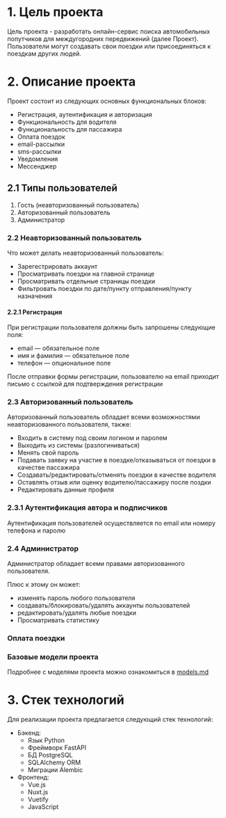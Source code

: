 # 1. Цель проекта
Цель проекта - разработать онлайн-сервис поиска автомобильных попутчиков для междугородних передвижений (далее Проект). 
Пользователи могут создавать свои поездки или присоединяться к поездкам других людей.

# 2. Описание проекта
Проект состоит из следующих основных функциональных блоков:

- Регистрация, аутентификация и авторизация
- Функциональность для водителя
- Функциональность для пассажира
- Оплата поездок
- email-рассылки
- sms-рассылки
- Уведомления
- Мессенджер

## 2.1 Типы пользователей
1. Гость (неавторизованный пользователь)
2. Авторизованный пользователь
3. Администратор

### 2.2 Неавторизованный пользователь
Что может делать неавторизованный пользователь:
- Зарегестрировать аккаунт
- Просматривать поездки на главной странице
- Просматривать отдельные страницы поездки
- Фильтровать поездки по дате/пункту отправления/пункту назначения

#### 2.2.1 Регистрация
При регистрации пользователя должны быть запрошены
следующие поля:

* email — обязательное поле
* имя и фамилия — обязательное поле
* телефон — опциональное поле

После отправки формы регистрации, пользователю на email приходит письмо с ссылкой для подтверждения регистрации


### 2.3 Авторизованный пользователь
Авторизованный пользователь обладает всеми возможностями неавторизованного пользователя, также:

- Входить в систему под своим логином и паролем
- Выходить из системы (разлогиниваться)
- Менять свой пароль
- Подавать заявку на участие в поездке/отказываться от поездки в качестве пассажира
- Создавать/редактировать/отменять поездки в качестве водителя 
- Оставлять отзыв или оценку водителю/пассажиру после поздки
- Редактировать данные профиля

### 2.3.1 Аутентификация автора и подписчиков

Аутентификация пользователей осуществляется по email или номеру телефона и паролю


### 2.4 Администратор
Администратор обладает всеми правами авторизованного пользователя. 

Плюс к этому он может:

- изменять пароль любого пользователя
- создавать/блокировать/удалять аккаунты пользователей
- редактировать/удалять любые поездки
- Просматривать статистику

### Оплата поездки
### Базовые модели проекта
Подробнее с моделями проекта можно ознакомиться в [models.md](models.md)

# 3. Стек технологий

Для реализации проекта предлагается следующий стек технологий:

* Бэкенд:
    - Язык Python
    - Фреймворк FastAPI
    - БД PostgreSQL
    - SQLAlchemy ORM
    - Миграции Alembic
* Фронтенд:
    - Vue.js
    - Nuxt.js
    - Vuetify
    - JavaScript
